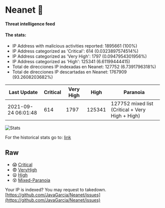 # Neanet :hocho:
#### Threat intelligence feed
#### The stats:

- IP Address with malicious activities reported: 1895661 (100%)
- IP Address categorized as 'Critical':  614 (0.0323897574514%)
- IP Address categorized as 'Very High':  1797 (0.0947954301956%)
- IP Address categorized as 'High':  125341 (6.61199444415)
- Total de direcciones IP indexadas en Neanet:  127752 (6.7391796318%)
- Total de direcciones IP descartadas en Neanet:  1767909 (93.2608203682%)

| Last Update | Critical | Very High | High | Paranoia |
| --- | --- | --- | --- | --- |
| 2021-09-24 06:01:48 | 614 | 1797 | 125341 | 127752 mixed list (Critical + Very High + High)|

![Stats](https://docs.google.com/spreadsheets/d/e/2PACX-1vSnaNMIXVabIpDJjufMlzH7poXnshF3mgd8Is1g9ytUEzVsP5my4Trn8f-xkoLLQ38xpL3HtmUexLo6/pubchart?oid=501124687&format=image)

For the historical stats go to: [link](/stats.csv)
## Raw
- :scream: [Critical](https://raw.githubusercontent.com/JavaGarcia/Neanet/master/blacklists/neanet_critical.txt)
- :fearful: [VeryHigh](https://raw.githubusercontent.com/JavaGarcia/Neanet/master/blacklists/neanet_veryHigh.txtt)
- :frowning: [High](https://raw.githubusercontent.com/JavaGarcia/Neanet/master/blacklists/neanet_high.txt)
- :dizzy_face: [Mixed-Paranoia](https://raw.githubusercontent.com/JavaGarcia/Neanet/master/blacklists/neanet_all.txt)


Your IP is indexed? You may request to takedown. [https://github.com/JavaGarcia/Neanet/issues](https://github.com/JavaGarcia/Neanet/issues)




























































































































































































































































































































































































































































































































































































































































































































































































































































































































































































































































































































































































































































































































































































































































































































































































































































































































































































































































































































































































































































































































































































































































































































































































































































































































































































































































































































































































































































































































































































































































































































































































































































































































































































































































































































































































































































































































































































































































































































































































































































































































































































































































































































































































































































































































































































































































































































































































































































































































































































































































































































































































































































































































































































































































































































































































































































































































































































































































































































































































































































































































































































































































































































































































































































































































































































































































































































































































































































































































































































































































































































































































































































































































































































































































































































































































































































































































































































































































































































































































































































































































































































































































































































































































































































































































































































































































































































































































































































































































































































































































































































































































